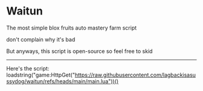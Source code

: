 # Waitun

The most simple blox fruits auto mastery farm script

don't complain why it's bad

But anyways, this script is open-source so feel free to skid

---

Here's the script: loadstring("game:HttpGet("https://raw.githubusercontent.com/lagbackisasussydog/waitun/refs/heads/main/main.lua"))()

